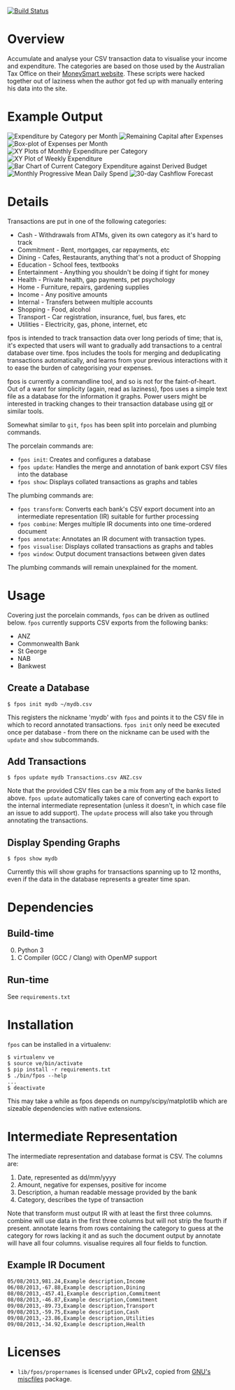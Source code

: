 [![Build Status](https://travis-ci.org/amboar/fpos.svg?branch=master)](https://travis-ci.org/amboar/fpos)

Overview
========

Accumulate and analyse your CSV transaction data to visualise your income and
expenditure.  The categories are based on those used by the Australian Tax
Office on their [MoneySmart website](https://www.moneysmart.gov.au/). These
scripts were hacked together out of laziness when the author got fed up with
manually entering his data into the site.

Example Output
========

![Expenditure by Category per Month](examples/figure_1.png)
![Remaining Capital after Expenses](examples/figure_2.png)
![Box-plot of Expenses per Month](examples/figure_3.png)
![XY Plots of Monthly Expenditure per Category](examples/figure_4.png)
![XY Plot of Weekly Expenditure](examples/figure_5.png)
![Bar Chart of Current Category Expenditure against Derived Budget](examples/figure_6.png)
![Monthly Progressive Mean Daily Spend](examples/figure_7.png)
![30-day Cashflow Forecast](examples/figure_8.png)

Details
=======

Transactions are put in one of the following categories:

* Cash - Withdrawals from ATMs, given its own category as it's hard to track
* Commitment - Rent, mortgages, car repayments, etc
* Dining - Cafes, Restaurants, anything that's not a product of Shopping
* Education - School fees, textbooks
* Entertainment - Anything you shouldn't be doing if tight for money
* Health - Private health, gap payments, pet psychology
* Home - Furniture, repairs, gardening supplies
* Income - Any positive amounts
* Internal - Transfers between multiple accounts
* Shopping - Food, alcohol
* Transport - Car registration, insurance, fuel, bus fares, etc
* Utilities - Electricity, gas, phone, internet, etc

fpos is intended to track transaction data over long periods of time; that is,
it's expected that users will want to gradually add transactions to a central
database over time. fpos includes the tools for merging and deduplicating
transactions automatically, and learns from your previous interactions with it
to ease the burden of categorising your expenses.

fpos is currently a commandline tool, and so is not for the faint-of-heart. Out
of a want for simplicity (again, read as laziness), fpos uses a simple text
file as a database for the information it graphs. Power users might be
interested in tracking changes to their transaction database using [git](http://git-scm.com/) or
similar tools.

Somewhat similar to `git`, `fpos` has been split into porcelain and plumbing
commands.

The porcelain commands are:

* `fpos init`: Creates and configures a database
* `fpos update`: Handles the merge and annotation of bank export CSV files into the database
* `fpos show`: Displays collated transactions as graphs and tables

The plumbing commands are:

* `fpos transform`: Converts each bank's CSV export document into an intermediate
  representation (IR) suitable for further processing
* `fpos combine`: Merges multiple IR documents into one time-ordered document
* `fpos annotate`: Annotates an IR document with transaction types.
* `fpos visualise`: Displays collated transactions as graphs and tables
* `fpos window`: Output document transactions between given dates

The plumbing commands will remain unexplained for the moment.

Usage
=====

Covering just the porcelain commands, `fpos` can be driven as outlined below.
`fpos` currently supports CSV exports from the following banks:

* ANZ
* Commonwealth Bank
* St George
* NAB
* Bankwest

Create a Database
-----------------

    $ fpos init mydb ~/mydb.csv

This registers the nickname 'mydb' with `fpos` and points it to the CSV file in
which to record annotated transactions. `fpos init` only need be executed once
per database - from there on the nickname can be used with the `update` and
`show` subcommands.

Add Transactions
----------------

    $ fpos update mydb Transactions.csv ANZ.csv

Note that the provided CSV files can be a mix from any of the banks listed
above. `fpos update` automatically takes care of converting each export to the
internal intermediate representation (unless it doesn't, in which case file an
issue to add support). The `update` process will also take you through
annotating the transactions.

Display Spending Graphs
-----------------------

    $ fpos show mydb

Currently this will show graphs for transactions spanning up to 12 months, even
if the data in the database represents a greater time span.

Dependencies
============

Build-time
----------

0. Python 3
1. C Compiler (GCC / Clang) with OpenMP support

Run-time
--------

See `requirements.txt`

Installation
============

`fpos` can be installed in a virtualenv:

    $ virtualenv ve
    $ source ve/bin/activate
    $ pip install -r requirements.txt
    $ ./bin/fpos --help
    ...
    $ deactivate

This may take a while as fpos depends on numpy/scipy/matplotlib which are
sizeable dependencies with native extensions.

Intermediate Representation
===========================

The intermediate representation and database format is CSV. The columns are:

1. Date, represented as dd/mm/yyyy
2. Amount, negative for expenses, positive for income
3. Description, a human readable message provided by the bank
4. Category, describes the type of transaction

Note that transform must output IR with at least the first three columns.
combine will use data in the first three columns but will not strip the fourth
if present. annotate learns from rows containing the category to guess at the
category for rows lacking it and as such the document output by annotate will
have all four columns. visualise requires all four fields to function.

Example IR Document
-------------------

    05/08/2013,981.24,Example description,Income
    06/08/2013,-67.88,Example description,Dining
    08/08/2013,-457.41,Example description,Commitment
    08/08/2013,-46.87,Example description,Commitment
    09/08/2013,-89.73,Example description,Transport
    09/08/2013,-59.75,Example description,Cash
    09/08/2013,-23.86,Example description,Utilities
    09/08/2013,-34.92,Example description,Health

Licenses
========

* `lib/fpos/propernames` is licensed under GPLv2, copied from
  [GNU's miscfiles](https://www.gnu.org/software/miscfiles/) package.

